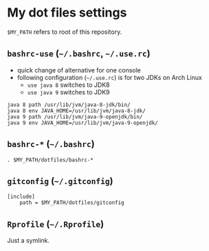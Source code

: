 # My dot files settings

`$MY_PATH` refers to root of this repository.


## `bashrc-use` (`~/.bashrc`, `~/.use.rc`)

* quick change of alternative for one console
* following configuration (`~/.use.rc`) is for two JDKs on Arch Linux
    *  `use java 8` switches to JDK8
    *  `use java 9` switches to JDK9

```text
java 8 path /usr/lib/jvm/java-8-jdk/bin/
java 8 env JAVA_HOME=/usr/lib/jvm/java-8-jdk/
java 9 path /usr/lib/jvm/java-9-openjdk/bin/
java 9 env JAVA_HOME=/usr/lib/jvm/java-9-openjdk/
```


## `bashrc-*` (`~/.bashrc`)

```shell
. $MY_PATH/dotfiles/bashrc-*
```


## `gitconfig` (`~/.gitconfig`)

```text
[include]
	path = $MY_PATH/dotfiles/gitconfig
```

## `Rprofile` (`~/.Rprofile`)

Just a symlink.

